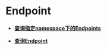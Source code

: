 # Endpoint<a name="topic_300000009"></a>

 

-   **[查询指定namespace下的Endpoints](查询指定namespace下的Endpoints.md)**  

-   **[查询Endpoint](查询Endpoint.md)**  


